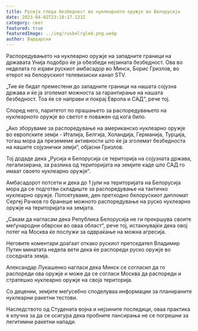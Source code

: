 ```yaml
---
title: Русија гледа безбедност во нуклеарното оружје во Белорусија
date: 2023-04-02T23:18:17.121Z
category: свет
featured: true
featuredImage: ../img/rusbelrgled.png.webp
author: Вардарски
---
```


Распоредувањето на нуклеарно оружје на западните граници на државата Унија подобро ќе ја обезбеди нејзината безбедност. Ова во неделата го изјави рускиот амбасадор во Минск, Борис Гризлов, во етерот на белорускиот телевизиски канал STV.

„Тие ќе бидат преместени до западните граници на нашата сојузна држава и ќе ја зголемат можноста за гарантирање на нашата безбедност. Тоа ќе се направи и покрај Европа и САД“, рече тој.

Според него, паритетот по прашањето за распоредувањето на нуклеарното оружје во светот е поважен од кога било.

„Ако зборуваме за распоредување на американско нуклеарно оружје во европските земји - Италија, Белгија, Холандија, Германија, Турција, тогаш мора да преземеме активности што ќе ја зголемат безбедноста на нашите сојузнички земји“, објасни Гризлов.

Тој додаде дека „Русија и Белорусија се територија на сојузната држава, легализирана, за разлика од територијата на земјите каде што САД го имаат своето нуклеарно оружје“.

Амбасадорот потсети и дека до 1 јули на територијата на Белорусија мора да се подготви складиште за распоредување на тактичко нуклеарно оружје.
Потсетуваме, ден претходно белорускиот дипломат Сергеј Рачков го бранеше можното распоредување на руско нуклеарно оружје на територијата на земјата.

„Сакам да нагласам дека Република Белорусија не ги прекршува своите меѓународни обврски во оваа област“, ​​рече тој, истакнувајќи дека овој потег на Москва ќе послужи за одвраќање на можна агресија.

Неговите коментари доаѓаат откако рускиот претседател Владимир Путин минатата недела вети дека ќе распореди руско оружје во соседната земја.

Александар Лукашенко нагласи дека Минск се согласил да го распореди ова оружје и може да се согласи Москва да распореди и стратешко нуклеарно оружје на своја територија.

Со децении, земјите меѓусебно споделуваа информации за планираните нуклеарни ракетни тестови.

Наследството од Студената војна и нејзините последици, оваа практика е клучна за да се осигура дека пробните лансирања не се погрешни за легитимни ракетни напади.

